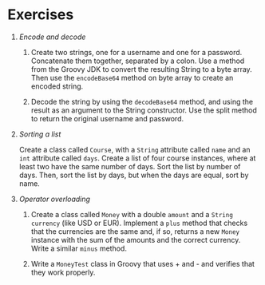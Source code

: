 Exercises
==========
1. *Encode and decode*
    1. Create two strings, one for a username and one for a password. Concatenate them together, separated by a colon. Use a method from the Groovy JDK to convert the resulting String to a byte array. Then use the `encodeBase64` method on byte array to create an encoded string.
    
    2. Decode the string by using the `decodeBase64` method, and using the result as an argument to the String constructor. Use the split method to return the original username and password.
    
2. *Sorting a list*

    Create a class called `Course`, with a `String` attribute called `name` and an `int` attribute called `days`. Create a list of four course instances, where at least two have the same number of days. Sort the list by number of days. Then, sort the list by days, but when the days are equal, sort by name.

3. *Operator overloading*
    1. Create a class called `Money` with a double `amount` and a `String` `currency` (like USD or EUR). Implement a `plus` method that checks that the currencies are the same and, if so, returns a new `Money` instance with the sum of the amounts and the correct currency. Write a similar `minus` method.
   
    2. Write a `MoneyTest` class in Groovy that uses + and - and verifies that they work properly.
    
